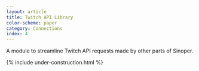 ```yaml
---
layout: article
title: Twitch API Library
color-scheme: paper
category: Connections
index: 4
---
```


A module to streamline Twitch API requests made by other parts of Sinoper.

{% include under-construction.html %}
